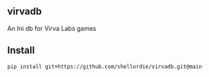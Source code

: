 ## virvadb

An Ini db for Virva Labs games

## Install 

```
pip install git+https://github.com/shellordie/virvadb.git@main
```

